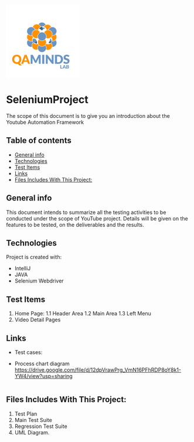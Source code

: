 ![Test Image 4](https://github.com/Veronica1187/Equipo2_SeleniumProject/blob/AdrianaBenitez/LOGO.png)
# SeleniumProject
The scope of this document is to give you an introduction about the Youtube Automation Framework

## Table of contents
* [General info](#general-info)
* [Technologies](#technologies)
* [Test Items](#test-items)
* [Links](#links)
* [Files Includes With This Project:](#file-includes-with-this-project:)

## General info
This document intends to summarize all the testing activities to be conducted under the scope of YouTube project.
 Details will be given on the features to be tested, on the deliverables and the results.

## Technologies
Project is created with:
* IntelliJ
* JAVA
* Selenium Webdriver

## Test Items
1.	Home Page:
1.1	Header Area
1.2	Main Area
1.3	Left Menu
2.	Video Detail Pages

## Links
* Test cases:

* Process chart diagram
https://drive.google.com/file/d/12dpVrawPrg_VmN16PFhRDP8oY8k1-YW4/view?usp=sharing
```

```
## Files Includes With This Project:
1. Test Plan
2. Main Test Suite
3. Regression Test Suite
4. UML Diagram.
 